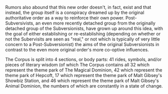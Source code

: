 Rumors also abound that this new order doesn't, in fact, exist and that instead, the group itself is a conspiracy dreamed up by the original authoritative order as a way to reinforce their own power. Post-Subversivists, an even more recently detached group from the originally detached group of the Subversionists, have grown up around this idea, with the goal of either establishing or re-establishing (depending on whether or not the Subervisits are seen as "real," or not which is typically of very little concern to a Post-Subversionist) the aims of the original Subversionists in contrast to the even more original order's more co-optive influences.

The Corpus is split into 4 sections, or body parts: 41 rides, symbols, and/or pieces of literary wisdom (of which The Corpus contains all 32 which represent the theme park of The Magical Dominion, 42 which represent the theme park of Hepcoft, 17 which represent the theme park of Malt Gibsey's Showbiz Station, and 46 which represent the theme park of Malt Gibsey's Animal Dominion, the numbers of which are constantly in a state of change.